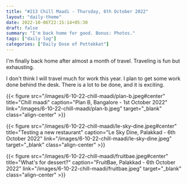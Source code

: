 ```yaml
---
title: "#213 Chill Maadi - Thursday, 6th October 2022"
layout: "daily-theme"
date: 2022-10-06T22:15:14+05:30
draft: false
summary: "I'm back home for good. Bonus: Photos."
tags: ["daily log"]
categories: ["Daily Dose of Pottekkat"]
---
```


I'm finally back home after almost a month of travel. Traveling is fun but exhausting.

I don't think I will travel much for work this year. I plan to get some work done behind the desk. There is a lot to be done, and it is exciting.

{{< figure src="/images/6-10-22-chill-maadi/plan-b.jpeg#center" title="Chill maadi" caption="Plan B, Bangalore - 1st October 2022" link="/images/6-10-22-chill-maadi/plan-b.jpeg" target="_blank" class="align-center" >}}

{{< figure src="/images/6-10-22-chill-maadi/le-sky-dine.jpeg#center" title="Testing a new restaurant" caption="Le Sky Dine, Palakkad - 6th October 2022" link="/images/6-10-22-chill-maadi/le-sky-dine.jpeg" target="_blank" class="align-center" >}}

{{< figure src="/images/6-10-22-chill-maadi/fruitbae.jpeg#center" title="What's for dessert?" caption="FruitBae, Palakkad - 6th October 2022" link="/images/6-10-22-chill-maadi/fruitbae.jpeg" target="_blank" class="align-center" >}}
